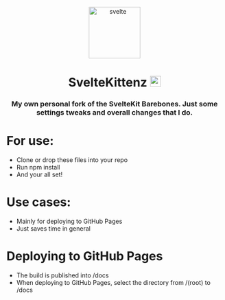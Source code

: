 <p align="center">
  <img width="120" alt="svelte" src="https://github.com/KittenzExe/SvelteKittenz/assets/67358250/a0993745-b6e9-4edf-bcf7-ec67c474ff79">
  <h1 align="center">SvelteKittenz <img width="25" alt="svelte" src="https://github.com/KittenzExe/SvelteKittenz/assets/67358250/3a3b9f54-8420-4b6c-a426-681c6a92dc98"></h1>
  <h3 align="center">My own personal fork of the SvelteKit Barebones. Just some settings tweaks and overall changes that I do. </h3>
</p>

# For use:
- Clone or drop these files into your repo
- Run npm install
- And your all set!

# Use cases:
- Mainly for deploying to GitHub Pages
- Just saves time in general

# Deploying to GitHub Pages
- The build is published into /docs
- When deploying to GitHub Pages, select the directory from /(root) to /docs